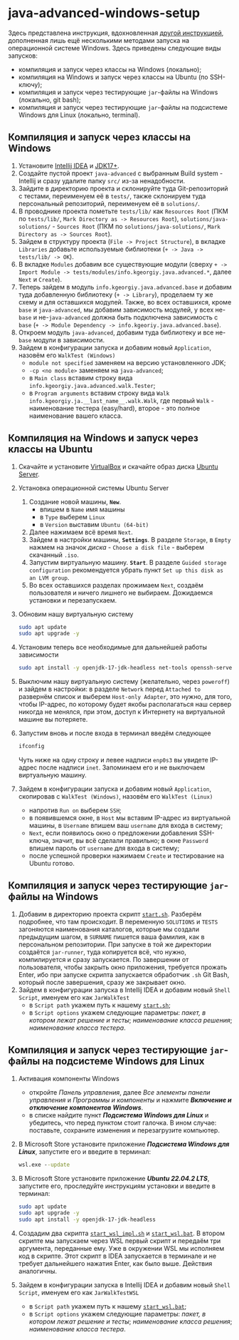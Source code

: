 # java-advanced-windows-setup

Здесь представлена инструкция, вдохновленная [другой инструкцией](https://telegra.ph/Kak-podgotovitsya-k-JavaAdvanced-02-16), дополненная лишь ещё несколькими методами запуска на операционной системе Windows. Здесь приведены следующие виды запусков:

* компиляция и запуск через классы на Windows (локально);
* компиляция на Windows и запуск через классы на Ubuntu (по SSH-ключу);
* компиляция и запуск через тестирующие `jar`-файлы на Windows (локально, git bash);
* компиляция и запуск через тестирующие `jar`-файлы на подсистеме Windows для Linux (локально, terminal).

## Компиляция и запуск через классы на Windows

1. Установите [Intellij IDEA](https://www.jetbrains.com/ru-ru/idea/download/#section=windows) и [JDK17+](https://adoptium.net/).
2. Создайте пустой проект `java-advanced` с выбранным Build system - Intellij и сразу удалите папку `src/` из-за ненадобности.
3. Зайдите в директорию проекта и склонируйте туда Git-репозиторий с тестами, переименуем её в `tests/`, также склонируем туда персональный репозиторий, переименуем её в `solutions/`.
4. В проводнике проекта пометьте `tests/lib/` как `Resources Root` (ПКМ по `tests/lib/`, `Mark Directory as -> Resources Root`), `solutions/java-solutions/` - `Sources Root` (ПКМ по `solutions/java-solutions/`, `Mark Directory as -> Sources Root`).
5. Зайдем в структуру проекта (`File -> Project Structure`), в вкладке `Libraries` добавьте используемые библиотеки (`+ -> Java -> tests/lib/ -> OK`).
6. В вкладке `Modules` добавим все существующие модули (сверху `+ -> Import Module -> tests/modules/info.kgeorgiy.java.advanced.*`, далее `Next` и `Create`).
7. Теперь зайдем в модуль `info.kgeorgiy.java.advanced.base` и добавим туда добавленную библиотеку (`+ -> Library`), проделаем ту же схему и для оставшихся модулей. Также, во всех оставшихся, кроме `base` и `java-advanced`, мы добавим зависимость модулей, у всех не-`base` и  не-`java-advanced` должна быть подключена зависимость с `base` (`+ -> Module Dependency -> info.kgeoriy.java.advanced.base`).
8. Откроем модуль `java-advanced`, добавим туда библиотеку и все не-`base` модули в зависимости.
9. Зайдем в конфигурации запуска и добавим новый `Application`, назовём его `WalkTest (Windows)`
    * `module not specified` заменяем на версию установленного JDK;
    * `-cp <no module>` заменяем на `java-advanced`;
    * в `Main class` вставим строку вида `info.kgeorgiy.java.advanced.walk.Tester`;
    * в `Program arguments` вставим строку вида `Walk info.kgeorgiy.ja.__last_name__.walk.Walk`, где первый `Walk` - наименование тестера (easy/hard), второе - это полное наименование вашего класса.

## Компиляция на Windows и запуск через классы на Ubuntu

1. Скачайте и установите [VirtualBox](https://www.virtualbox.org/wiki/Download_Old_Builds_6_1) и скачайте образ диска [Ubuntu Server](https://ubuntu.com/download/server).
2. Установка операционной системы Ubuntu Server
    1. Создание новой машины, **`New`**.
        * впишем в `Name` имя машины
        * в `Type` выберем `Linux`
        * в `Version` выставим `Ubuntu (64-bit)`
    2. Далее нажимаем всё время `Next`.
    3. Зайдем в настройки машины, **`Settings`**. В разделе `Storage`, в `Empty` нажмем на значок *диска* - `Choose a disk file` - выберем скачанный `.iso`.
    4. Запустим виртуальную машину. **`Start`**. В разделе `Guided storage configuration` рекомендуется убрать пункт `Set up this disk as an LVM group`.
    5. Во всех оставшихся разделах прожимаем `Next`, создаём пользователя и ничего лишнего не выбираем. Дожидаемся установки и перезапускаем.
3. Обновим нашу виртуальную систему

    ```bash
    sudo apt update
    sudo apt upgrade -y
    ```

4. Установим теперь все необходимые для дальнейшей работы зависимости

    ```bash
    sudo apt install -y openjdk-17-jdk-headless net-tools openssh-server
    ```

5. Выключим нашу виртуальную систему (желательно, через `poweroff`) и зайдем в настройки: в разделе `Network` перед `Attached to` развернём список и выберем `Host-only Adapter`, это нужно, для того, чтобы IP-адрес, по которому будет якобы располагаться наш сервер никогда не менялся, при этом, доступ к Интернету на виртуальной машине вы потеряете.
6. Запустим вновь и после входа в терминал введём следующее

    ```bash
    ifconfig
    ```

    Чуть ниже на одну строку и левее надписи `enp0s3` вы увидете IP-адрес после надписи `inet`. Запоминаем его и не выключаем виртуальную машину.

7. Зайдем в конфигурации запуска и добавим новый `Application`, скопировав с `WalkTest (Windows)`, назовём его `WalkTest (Linux)`
    * напротив `Run on` выберем `SSH`;
    * в появившемся окне, в `Host` мы вставим IP-адрес из виртуальной машины, в `Username` впишем ваш `username` для входа в систему;
    * `Next`, если появилось окно о предложении добавления SSH-ключа, значит, вы всё сделали правильно; в окне `Password` впишем пароль от `username` для входа в систему;
    * после успешной проверки нажимаем `Create` и тестирование на Ubuntu готово.

## Компиляция и запуск через тестирующие `jar`-файлы на Windows

1. Добавим в директорию проекта скрипт [`start.sh`](start.sh). Разберём подробнее, что там происходит. В переменную `SOLUTIONS` и `TESTS` загоняются наименования каталогов, которые мы создали предыдущим шагом, в `SURNAME` пишется ваша фамилия, как в персональном репозитории. При  запуске в той же директории создаётся `jar-runner`, туда копируется всё, что нужно, компилируется и сразу запускается. По завершении от пользователя, чтобы закрыть окно приложения, требуется прожать Enter, ибо при запуске скрипта запускается обработчик `.sh` Git Bash, который после завершения, сразу же закрывает окно.
2. Зайдем в конфигурации запуска в Intellij IDEA и добавим новый `Shell Script`, именуем его как `JarWalkTest`
    * в `Script path` укажем путь к нашему [`start.sh`](start.sh);
    * в `Script options` укажем следующие параметры: *пакет, в котором лежат решение и тесты*; *наименование класса решения*; *наименование класса тестера*.

## Компиляция и запуск через тестирующие `jar`-файлы на подсистеме Windows для Linux

1. Активация компоненты Windows
    * откройте *Панель управления*, далее *Все элементы панели управления* и *Программы и компоненты* и нажмите ***Включение и отключение компонентов Windows***.
    * в списке найдите пункт ***Подсистема Windows для Linux*** и убедитесь, что перед пунктом стоит галочка. В ином случае: поставьте, сохраните изменения и перезагрузите компьютер.
2. В Microsoft Store установите приложение ***Подсистема Windows для Linux***, запустите его и введите в терминал:

    ```cmd
    wsl.exe --update
    ```

3. В Microsoft Store установите приложение ***Ubuntu 22.04.2 LTS***, запустите его, проследуйте инструкциям установки и введите в терминал:

    ```bash
    sudo apt update
    sudo apt upgrade -y
    sudo apt install -y openjdk-17-jdk-headless
    ```

4. Создадим два скрипта [`start_wsl_impl.sh`](start_wsl_impl.sh) и [`start_wsl.bat`](start_wsl.bat). В втором скрипте мы запускаем через WSL первый скрипт и передаём три аргумента, переданные ему. Уже в окружении WSL мы исполняем код в скрипте. Этот скрипт в IDEA запускается в терминале и не требует дальнейшего нажатия Enter, как было выше. Действия аналогичны.

5. Зайдем в конфигурации запуска в Intellij IDEA и добавим новый `Shell Script`, именуем его как `JarWalkTestWSL`
    * в `Script path` укажем путь к нашему [`start_wsl.bat`](start_wsl.bat);
    * в `Script options` укажем следующие параметры: *пакет, в котором лежат решение и тесты*; *наименование класса решения*; *наименование класса тестера*.
